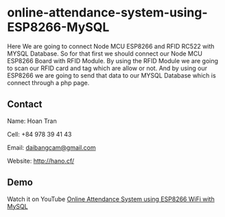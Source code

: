 # online-attendance-system-using-ESP8266-MySQL
 
 Here We are going to connect Node MCU ESP8266 and RFID RC522 with MYSQL Database. So for that first we should connect our Node MCU ESP8266 Board with RFID Module. By using the RFID Module we are going to scan our RFID card and tag which are allow or not. And by using our ESP8266 we are going to send that data to our MYSQL Database which is connect through a php page.
 
## Contact

Name: Hoan Tran

Cell: +84 978 39 41 43

Email: daibangcam@gmail.com

Website: http://hano.cf/

## Demo

Watch it on YouTube [Online Attendance System using ESP8266 WiFi with MySQL](https://youtu.be/THi5fwYBDK8)